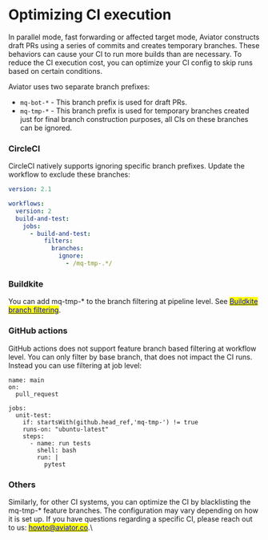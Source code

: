 # Optimizing CI execution

In parallel mode, fast forwarding or affected target mode, Aviator constructs draft PRs using a series of commits and creates temporary branches. These behaviors can cause your CI to run more builds than are necessary. To reduce the CI execution cost, you can optimize your CI config to skip runs based on certain conditions.

Aviator uses two separate branch prefixes:

* `mq-bot-*` - This branch prefix is used for draft PRs.
* `mq-tmp-*` - This branch prefix is used for temporary branches created just for final branch construction purposes, all CIs on these branches can be ignored.

### CircleCI

CircleCI natively supports ignoring specific branch prefixes. Update the workflow to exclude these branches:

```yaml
version: 2.1

workflows:
  version: 2
  build-and-test:
    jobs:
      - build-and-test:
          filters:
            branches:
              ignore:
                - /mq-tmp-.*/

```

### Buildkite

You can add mq-tmp-\* to the branch filtering at pipeline level. See [<mark style="color:blue;">Buildkite branch filtering</mark>](https://buildkite.com/docs/pipelines/branch-configuration).

### GitHub actions

GitHub actions does not support feature branch based filtering at workflow level. You can only filter by base branch, that does not impact the CI runs. Instead you can use filtering at job level:

```
name: main
on:
  pull_request

jobs:
  unit-test:
    if: startsWith(github.head_ref,'mq-tmp-') != true
    runs-on: "ubuntu-latest"
    steps:
      - name: run tests
        shell: bash
        run: |
          pytest
```

### Others

Similarly, for other CI systems, you can optimize the CI by blacklisting the mq-tmp-\* feature branches. The configuration may vary depending on how it is set up. If you have questions regarding a specific CI, please reach out to us: [<mark style="color:blue;">howto@aviator.co</mark>](mailto:howto@aviator.co).\
